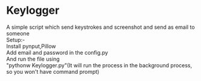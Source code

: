 # Keylogger
A simple script which send keystrokes and screenshot and send as email to someone  
Setup:-  
Install pynput,Pillow  
Add email and password in the config.py  
And run the file using   
"pythonw Keylogger.py"(It will run the process in the background process, so you won't have command prompt)  
